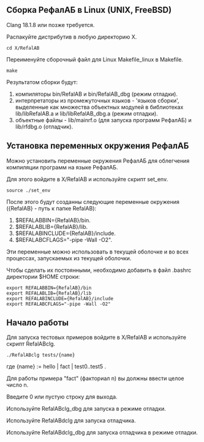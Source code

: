 Сборка РефалАБ в Linux (UNIX, FreeBSD)
--------------------------------------

Clang 18.1.8 или позже требуется.

Распакуйте дистрибутив в любую директорию X.

	cd X/RefalAB

Переименуйте сборочный файл для Linux Makefile_linux в Makefile.

	make

Результатом сборки будут:
1. компиляторы bin/RefalAB и bin/RefalAB_dbg (режим отладки).
2. интерпретаторы из промежуточных языков - 'языков сборки',
   выделенные как множества объектных модулей в библиотеках lib/libRefalAB.a и lib/libRefalAB_dbg.a (режим отладки).
3. объектные файлы - lib/mainrf.o (для запуска программ РефалАБ) и lib/rfdbg.o (отладчик).

Установка переменных окружения РефалАБ
------------------------------------------------

Можно установить переменные окружения РефалАБ для облегчения компиляции программ на языке РефалАБ.

Для этого войдите в X/RefalAB и используйте скрипт set_env.

	source ./set_env

После этого будут созданны следующие переменные окружения ({RefalAB} - путь к папке RefalAB):
1. $REFALABBIN={RefalAB}/bin.
2. $REFALABLIB={RefalAB}/lib.
3. $REFALABINCLUDE={RefalAB}/include.
4. $REFALABCFLAGS="-pipe -Wall -O2".

Эти переменные можно использовать в текущей оболочке и во всех процессах, запускаемых из текущей оболочки.

Чтобы сделать их постоянными, необходимо добавить в файл .bashrc директории $HOME строки:

	export REFALABBIN={RefalAB}/bin
	export REFALABLIB={RefalAB}/lib
	export REFALABINCLUDE={RefalAB}/include
	export REFALABCFLAGS="-pipe -Wall -O2"

Начало работы
------------------------

Для запуска тестовых примеров войдите в X/RefalAB и используйте скрипт RefalABclg.

	./RefalABclg tests/{name}

где {name} := hello | fact | test0..test5 .
 
Для работы примера "fact" (факториал n) вы должны ввести целое число n.

Введите 0 или пустую строку для выхода. 

Используйте RefalABclg_dbg для запуска в режиме отладки.

Используйте RefalABdclg для запуска отладчика.

Используйте RefalABdclg_dbg для запуска отладчика в режиме отладки.
